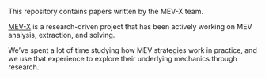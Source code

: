 This repository contains papers written by the MEV-X team.

[MEV-X](https://mev-x.com) is a research-driven project that has been actively working on MEV analysis, extraction, and solving.

We’ve spent a lot of time studying how MEV strategies work in practice, and we use that experience to explore their underlying mechanics through research.
